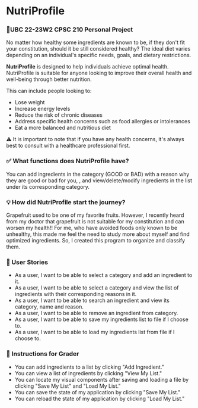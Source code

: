 # NutriProfile

### 🚀UBC 22-23W2 CPSC 210 Personal Project

No matter how healthy some ingredients are known to be, if they don't fit your constitution, should it be still 
considered healthy? The ideal diet varies depending on an individual's specific needs, goals, and dietary restrictions.

**NutriProfile** is designed to help individuals achieve optimal health. NutriProfile is suitable for anyone looking to 
improve their overall health and well-being through better nutrition.

This can include people looking to:

- Lose weight
- Increase energy levels
- Reduce the risk of chronic diseases
- Address specific health concerns such as food allergies or intolerances
- Eat a more balanced and nutritious diet

⚠️ It is important to note that if you have any health concerns, it's always best to consult with a healthcare 
professional first.

### ✅︎ What functions does NutriProfile have?
You can add ingredients in the category (GOOD or BAD) with a reason why they are good or bad for you, 
, and view/delete/modify ingredients in the list under its corresponding category. 

### 💡 How did NutriProfile start the journey?

Grapefruit used to be one of my favorite fruits. However, I recently heard from my doctor that grapefruit is not 
suitable for my constitution and can worsen my health!! For me, who have avoided foods only known to be unhealthy, 
this made me feel the need to study more about myself and find optimized ingredients. So, I created this program 
to organize and classify them.

### 📒 User Stories

- As a user, I want to be able to select a category and add an ingredient to it.
- As a user, I want to be able to select a category and view the list of ingredients with their corresponding reasons in it.
- As a user, I want to be able to search an ingredient and view its category, name and reason.
- As a user, I want to be able to remove an ingredient from category.
- As a user, I want to be able to save my ingredients list to file if I choose to.
- As a user, I want to be able to load my ingredients list from file if I choose to.

### 💯️ Instructions for Grader
- You can add ingredients to a list by clicking "Add Ingredient."
- You can view a list of ingredients by clicking "View My List."
- You can locate my visual components after saving and loading a file by clicking "Save My List" and "Load My List."
- You can save the state of my application by clicking "Save My List."
- You can reload the state of my application by clicking "Load My List."